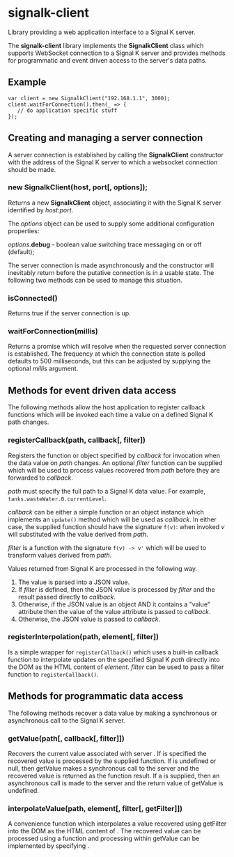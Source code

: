 # signalk-client

Library providing a web application interface to a Signal K server.

The __signalk-client__ library implements the __SignalkClient__ class which
supports WebSocket connection to a Signal K server and provides methods
for programmatic and event driven access to the server's data paths.

## Example
```
var client = new SignalkClient("192.168.1.1", 3000);
client.waitForConnection().then(_ => {
   // do application specific stuff
});
```

## Creating and managing a server connection

A server connection is established by calling the __SignalkClient__
constructor with the address of the Signal K server to which a websocket
connection should be made.

### new SignalkClient(host, port[, options]);

Returns a new __SignalkClient__ object, associating it with the Signal K
server identified by _host_:_port_.

The _options_ object can be used to supply some additional configuration
properties:

_options_.__debug__ - boolean value switching trace messaging on or off (default);

The server connection is made asynchronously and the constructor will inevitably
return before the putative connection is in a usable state. The following two
methods can be used to manage this situation.

### isConnected()

Returns true if the server connection is up.

### waitForConnection(millis)

Returns a promise which will resolve when the requested server connection is
established.  The frequency at which the connection state is polled defaults to
500 milliseconds, but this can be adjusted by supplying the optional _millis_
argument.

## Methods for event driven data access

The following methods allow the host application to register callback functions
which will be invoked each time a value on a defined Signal K path changes.

### registerCallback(path, callback[, filter])

Registers the function or object specified by _callback_ for invocation
when the data value on _path_ changes.  An optional _filter_ function can
be supplied which will be used to process values recovered from _path_
before they are forwarded to _callback_.

_path_ must specify the full path to a Signal K data value.  For example,
```tanks.wasteWater.0.currentLevel```.

_callback_ can be either a simple function or an object instance which
implements an ```update()``` method which will be used as _callback_.  In
either case, the supplied function should have the signature ```f(v)```:
when invoked _v_ will substituted with the value derived from _path_.

_filter_ is a function with the signature ```f(v) -> v'``` which will be
used to transform values derived from _path_.

Values returned from Signal K are processed in the following way.

1. The value is parsed into a JSON value.
2. If _filter_ is defined, then the JSON value is processed by _filter_
   and the result passed directly to _callback_.
3. Otherwise, if the JSON value is an object AND it contains a "value"
   attribute then the value of the value attribute is passed to _callback_.
4. Otherwise, the JSON value is passed to _callback_.

### registerInterpolation(path, element[, filter])

Is a simple wrapper for ```registerCallback()``` which uses a built-in
callback function to interpolate updates on the specified Signal K _path_
directly into the DOM as the HTML content of _element_. _filter_ can be
used to pass a filter function to ```registerCallback()```. 

## Methods for programmatic data access

The following methods recover a data value by making a synchronous or
asynchronous call to the Signal K server.

### getValue(path[, callback[, filter]])

Recovers the current value associated with server <path>.  If <filter> is
specified the recovered value is processed by the supplied function. If
<callback> is undefined or null, then getValue makes a synchronous call to
the server and the recovered value is returned as the function result. If a
<callback> is supplied, then an asynchronous call is made to the server and
the return value of getValue is undefined.
 
### interpolateValue(path, element[, filter[, getFilter]])

A convenience function which interpolates a <path> value recovered using
getFilter into the DOM as the HTML content of <element>. The recovered
value can be processed using a <filter> function and processing within
getValue can be implemented by specifying <getFilter>.
